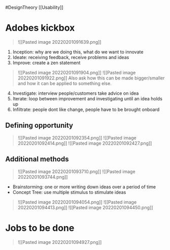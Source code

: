 #DesignTheory [[Usability]]
# Adobes kickbox 
>![[Pasted image 20220201091639.png]]
1. Inception: why are we doing this, what do we want to innovate
2. Ideate: receiving feedback, receive problems and ideas
3. Improve: create a zen statement
>![[Pasted image 20220201091904.png]]
>![[Pasted image 20220201091922.png]]
Also ask how this can be made bigger/smaller and how it can be applied to something else.
4. Investigate: interview people/customers take advice on idea
5. Iterate: loop between improvement and investigating until an idea holds up
6. Infiltrate: people dont like change, people have to be brought onboard
## Defining opportunity
>![[Pasted image 20220201092354.png]]
>![[Pasted image 20220201092414.png]]
>![[Pasted image 20220201092427.png]]
## Additional methods
>![[Pasted image 20220201093710.png]]
>![[Pasted image 20220201093744.png]]

- Brainstorming: one or more writing down ideas over a period of time
- Concept Tree: use multiple stimulus to stimulate ideas
>![[Pasted image 20220201094054.png]]
>![[Pasted image 20220201094413.png]]
>![[Pasted image 20220201094450.png]]
# Jobs to be done
>![[Pasted image 20220201094927.png]]
